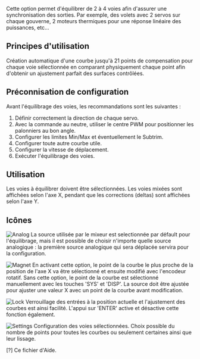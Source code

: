 Cette option permet d'équilibrer de 2 à 4 voies afin d'assurer une synchronisation des sorties. Par exemple, des volets avec 2 servos sur chaque gouverne, 2 moteurs thermiques pour une réponse linéaire des puissances, etc...

## Principes d'utilisation
Création automatique d'une courbe jusqu'à 21 points de compensation pour chaque voie sélectionnée en comparant physiquement chaque point afin d'obtenir un ajustement parfait des surfaces contrôlées.

## Préconnisation de configuration 
Avant l'équilibrage des voies, les recommandations sont les suivantes : 
1. Définir correctement la direction de chaque servo.
2. Avec la commande au neutre, utiliser le centre PWM pour positionner les palonniers au bon angle.
3. Configurer les limites Min/Max et éventuellement le Subtrim.
4. Configurer toute autre courbe utile.
5. Configurer la vitesse de déplacement.
6. Exécuter l'équilibrage des voies.

## Utilisation
Les voies à équilibrer doivent être sélectionnées. Les voies mixées sont affichées selon l'axe X, pendant que les corrections (deltas) sont affichées selon l'axe Y.

## Icônes
![Analog](FLASH:/bitmaps/system/icon_analog.png) La source utilisée par le mixeur est selectionnée par défault pour l'équilibrage, mais il est possible de choisir n'importe quelle source analogique : la première source analogique qui sera déplacée servira pour la configuration.

![Magnet](FLASH:/bitmaps/system/icon_magnet.png) En activant cette option, le point de la courbe le plus proche de la position de l'axe X va être sélectionné et ensuite modifié avec l'encodeur rotatif. Sans cette option, le point de la courbe est sélectionné manuellement avec les touches 'SYS' et 'DISP'. La source doit être ajustée pour ajuster une valeur X avec un point de la courbe avant modification.

![Lock](FLASH:/bitmaps/system/icon_lock.png) Verrouillage des entrées à la position actuelle et l'ajustement des courbes est ainsi facilité. L'appui sur 'ENTER' active et désactive cette fonction également.

![Settings](FLASH:/bitmaps/system/icon_system.png) Configuration des voies sélectionnées. Choix possible du nombre de points pour toutes les courbes ou seulement certaines ainsi que leur lissage.

[?] Ce fichier d'Aide.
